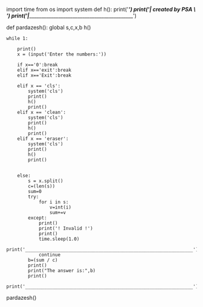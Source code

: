 import time
from os import system
def h():
    print('_________________')
    print('| created by PSA \ ')
    print('|_________________\___________________________________________')

def pardazesh():
    global s,c,x,b
    h()

    while 1:

        print()
        x = (input('Enter the numbers:'))

        if x=='0':break
        elif x=='exit':break
        elif x=='Exit':break

        elif x == 'cls':
            system('cls')
            print()
            h()
            print()
        elif x == 'clean':
            system('cls')
            print()
            h()
            print()
        elif x == 'eraser':
            system('cls')
            print()
            h()
            print()


        else:
            s = x.split()
            c=(len(s))
            sum=0
            try:
                for i in s:
                    v=int(i)
                    sum+=v
            except:
                print()
                print('! Invalid !')
                print()
                time.sleep(1.0)
                print('______________________________________________________________')
                continue
            b=(sum / c)
            print()
            print("The answer is:",b)
            print()
            print('______________________________________________________________')


pardazesh()
